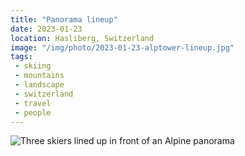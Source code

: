 ```yaml
---
title: "Panorama lineup"
date: 2023-01-23
location: Hasliberg, Switzerland
image: "/img/photo/2023-01-23-alptower-lineup.jpg"
tags:
 - skiing
 - mountains
 - landscape
 - switzerland
 - travel
 - people
---
```


![Three skiers lined up in front of an Alpine panorama](/img/photo/2023-01-23-alptower-lineup.jpg)
